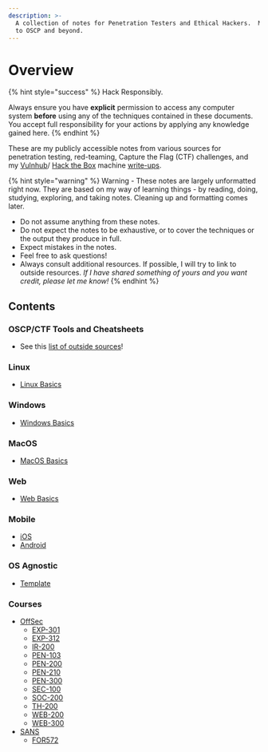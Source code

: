 ```yaml
---
description: >-
  A collection of notes for Penetration Testers and Ethical Hackers.  My journey
  to OSCP and beyond.
---
```


# Overview

{% hint style="success" %}
Hack Responsibly.

Always ensure you have **explicit** permission to access any computer system **before** using any of the techniques contained in these documents. You accept full responsibility for your actions by applying any knowledge gained here.
{% endhint %}

These are my publicly accessible notes from various sources for penetration testing, red-teaming, Capture the Flag (CTF) challenges, and my [Vulnhub](https://www.vulnhub.com/)/ [Hack the Box](https://hackthebox.eu) machine [write-ups](https://appl3tree.github.io/).

{% hint style="warning" %}
Warning - These notes are largely unformatted right now. They are based on my way of learning things - by reading, doing, studying, exploring, and taking notes. Cleaning up and formatting comes later.

* Do not assume anything from these notes.
* Do not expect the notes to be exhaustive, or to cover the techniques or the output they produce in full.
* Expect mistakes in the notes.
* Feel free to ask questions!
* Always consult additional resources. If possible, I will try to link to outside resources. _If I have shared something of yours and you want credit, please let me know!_
{% endhint %}

## Contents

### OSCP/CTF Tools and Cheatsheets

* See this [list of outside sources](tools-and-cheatsheets.md)!

### Linux

* [Linux Basics](linux/basics.md)

### Windows

* [Windows Basics](windows/basics.md)

### MacOS

* [MacOS Basics](https://github.com/Appl3Tree/AppleTree-Notes/blob/master/macos/basics.md)

### Web

* [Web Basics](web/basics.md)

### Mobile

* [iOS](mobile/ios.md)
* [Android](mobile/android.md)

### OS Agnostic

* [Template](https://github.com/Appl3Tree/AppleTree-Notes/blob/master/os-agnostic/template.md)

### Courses

* [OffSec](courses/offsec/)
  * [EXP-301](courses/offsec/exp-301/)
  * [EXP-312](courses/offsec/exp-312/)
  * [IR-200](courses/offsec/ir-200/)
  * [PEN-103](courses/offsec/pen-103.md)
  * [PEN-200](courses/offsec/pen-200/)
  * [PEN-210](courses/offsec/pen-210/)
  * [PEN-300](courses/offsec/pen-300/)
  * [SEC-100](courses/offsec/sec-100.md)
  * [SOC-200](courses/offsec/soc-200/)
  * [TH-200](courses/offsec/th-200/)
  * [WEB-200](courses/offsec/web-200/)
  * [WEB-300](courses/offsec/web-300/)
* [SANS](courses/sans/)
  * [FOR572](courses/sans/for572.md)
